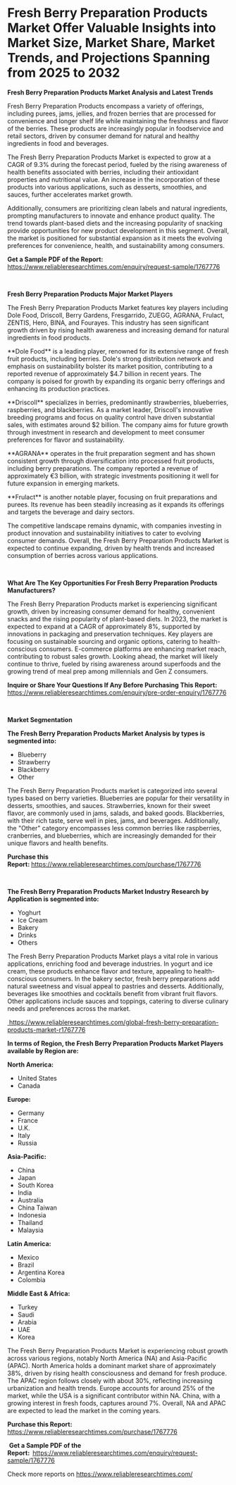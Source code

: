 <p><h1>Fresh Berry Preparation Products Market Offer Valuable Insights into Market Size, Market Share, Market Trends, and Projections Spanning from 2025 to 2032</h1></p><p><strong>Fresh Berry Preparation Products Market Analysis and Latest Trends</strong></p>
<p><p>Fresh Berry Preparation Products encompass a variety of offerings, including purees, jams, jellies, and frozen berries that are processed for convenience and longer shelf life while maintaining the freshness and flavor of the berries. These products are increasingly popular in foodservice and retail sectors, driven by consumer demand for natural and healthy ingredients in food and beverages.</p><p>The Fresh Berry Preparation Products Market is expected to grow at a CAGR of 9.3% during the forecast period, fueled by the rising awareness of health benefits associated with berries, including their antioxidant properties and nutritional value. An increase in the incorporation of these products into various applications, such as desserts, smoothies, and sauces, further accelerates market growth. </p><p>Additionally, consumers are prioritizing clean labels and natural ingredients, prompting manufacturers to innovate and enhance product quality. The trend towards plant-based diets and the increasing popularity of snacking provide opportunities for new product development in this segment. Overall, the market is positioned for substantial expansion as it meets the evolving preferences for convenience, health, and sustainability among consumers.</p></p>
<p><strong>Get a Sample PDF of the Report:&nbsp;</strong> <a href="https://www.reliableresearchtimes.com/enquiry/request-sample/1767776?utm_campaign=2007&utm_medium=2&utm_source=Github&utm_content=ia&utm_term=15022025&utm_id=fresh-berry-preparation-products">https://www.reliableresearchtimes.com/enquiry/request-sample/1767776</a></p>
<p>&nbsp;</p>
<p><strong>Fresh Berry Preparation Products Major Market Players</strong></p>
<p><p>The Fresh Berry Preparation Products Market features key players including Dole Food, Driscoll, Berry Gardens, Fresgarrido, ZUEGG, AGRANA, Frulact, ZENTIS, Hero, BINA, and Fourayes. This industry has seen significant growth driven by rising health awareness and increasing demand for natural ingredients in food products.</p><p>**Dole Food** is a leading player, renowned for its extensive range of fresh fruit products, including berries. Dole's strong distribution network and emphasis on sustainability bolster its market position, contributing to a reported revenue of approximately $4.7 billion in recent years. The company is poised for growth by expanding its organic berry offerings and enhancing its production practices.</p><p>**Driscoll** specializes in berries, predominantly strawberries, blueberries, raspberries, and blackberries. As a market leader, Driscoll's innovative breeding programs and focus on quality control have driven substantial sales, with estimates around $2 billion. The company aims for future growth through investment in research and development to meet consumer preferences for flavor and sustainability.</p><p>**AGRANA** operates in the fruit preparation segment and has shown consistent growth through diversification into processed fruit products, including berry preparations. The company reported a revenue of approximately €3 billion, with strategic investments positioning it well for future expansion in emerging markets.</p><p>**Frulact** is another notable player, focusing on fruit preparations and purees. Its revenue has been steadily increasing as it expands its offerings and targets the beverage and dairy sectors.</p><p>The competitive landscape remains dynamic, with companies investing in product innovation and sustainability initiatives to cater to evolving consumer demands. Overall, the Fresh Berry Preparation Products Market is expected to continue expanding, driven by health trends and increased consumption of berries across various applications.</p></p>
<p>&nbsp;</p>
<p><strong>What Are The Key Opportunities For Fresh Berry Preparation Products Manufacturers?</strong></p>
<p><p>The Fresh Berry Preparation Products market is experiencing significant growth, driven by increasing consumer demand for healthy, convenient snacks and the rising popularity of plant-based diets. In 2023, the market is expected to expand at a CAGR of approximately 8%, supported by innovations in packaging and preservation techniques. Key players are focusing on sustainable sourcing and organic options, catering to health-conscious consumers. E-commerce platforms are enhancing market reach, contributing to robust sales growth. Looking ahead, the market will likely continue to thrive, fueled by rising awareness around superfoods and the growing trend of meal prep among millennials and Gen Z consumers.</p></p>
<p><strong>Inquire or Share Your Questions If Any Before Purchasing This Report:</strong> <a href="https://www.reliableresearchtimes.com/enquiry/pre-order-enquiry/1767776?utm_campaign=2007&utm_medium=2&utm_source=Github&utm_content=ia&utm_term=15022025&utm_id=fresh-berry-preparation-products">https://www.reliableresearchtimes.com/enquiry/pre-order-enquiry/1767776</a></p>
<p>&nbsp;</p>
<p><strong>Market Segmentation</strong></p>
<p><strong>The Fresh Berry Preparation Products Market Analysis by types is segmented into:</strong></p>
<p><ul><li>Blueberry</li><li>Strawberry</li><li>Blackberry</li><li>Other</li></ul></p>
<p><p>The Fresh Berry Preparation Products market is categorized into several types based on berry varieties. Blueberries are popular for their versatility in desserts, smoothies, and sauces. Strawberries, known for their sweet flavor, are commonly used in jams, salads, and baked goods. Blackberries, with their rich taste, serve well in pies, jams, and beverages. Additionally, the "Other" category encompasses less common berries like raspberries, cranberries, and blueberries, which are increasingly demanded for their unique flavors and health benefits.</p></p>
<p><strong>Purchase this Report:&nbsp;</strong><a href="https://www.reliableresearchtimes.com/purchase/1767776?utm_campaign=2007&utm_medium=2&utm_source=Github&utm_content=ia&utm_term=15022025&utm_id=fresh-berry-preparation-products">https://www.reliableresearchtimes.com/purchase/1767776</a></p>
<p>&nbsp;</p>
<p><strong>The Fresh Berry Preparation Products Market Industry Research by Application is segmented into:</strong></p>
<p><ul><li>Yoghurt</li><li>Ice Cream</li><li>Bakery</li><li>Drinks</li><li>Others</li></ul></p>
<p><p>The Fresh Berry Preparation Products Market plays a vital role in various applications, enriching food and beverage industries. In yogurt and ice cream, these products enhance flavor and texture, appealing to health-conscious consumers. In the bakery sector, fresh berry preparations add natural sweetness and visual appeal to pastries and desserts. Additionally, beverages like smoothies and cocktails benefit from vibrant fruit flavors. Other applications include sauces and toppings, catering to diverse culinary needs and preferences across the market.</p></p>
<p><a href="https://www.reliableresearchtimes.com/global-fresh-berry-preparation-products-market-r1767776?utm_campaign=2007&utm_medium=2&utm_source=Github&utm_content=ia&utm_term=15022025&utm_id=fresh-berry-preparation-products">&nbsp;https://www.reliableresearchtimes.com/global-fresh-berry-preparation-products-market-r1767776</a></p>
<p><strong>In terms of Region, the Fresh Berry Preparation Products Market Players available by Region are:</strong></p>
<p>
    <p> <strong> North America: </strong>
        <ul>
            <li>United States</li>
            <li>Canada</li>
        </ul>
        </p> 
    <p> <strong> Europe: </strong>
        <ul>
            <li>Germany</li>
            <li>France</li>
            <li>U.K.</li>
            <li>Italy</li>
            <li>Russia</li>
        </ul>
        </p> 
    <p> <strong> Asia-Pacific: </strong>
        <ul>
            <li>China</li>
            <li>Japan</li>
            <li>South Korea</li>
            <li>India</li>
            <li>Australia</li>
            <li>China Taiwan</li>
            <li>Indonesia</li>
            <li>Thailand</li>
            <li>Malaysia</li>
        </ul>
        </p> 
    <p> <strong> Latin America: </strong>
        <ul>
            <li>Mexico</li>
            <li>Brazil</li>
            <li>Argentina Korea</li>
            <li>Colombia</li>
        </ul>
        </p> 
    <p> <strong> Middle East & Africa: </strong>
        <ul>
            <li>Turkey</li>
            <li>Saudi</li>
            <li>Arabia</li>
            <li>UAE</li>
            <li>Korea</li>
        </ul>
    </p>
    </p>
<p><p>The Fresh Berry Preparation Products Market is experiencing robust growth across various regions, notably North America (NA) and Asia-Pacific (APAC). North America holds a dominant market share of approximately 38%, driven by rising health consciousness and demand for fresh produce. The APAC region follows closely with about 30%, reflecting increasing urbanization and health trends. Europe accounts for around 25% of the market, while the USA is a significant contributor within NA. China, with a growing interest in fresh foods, captures around 7%. Overall, NA and APAC are expected to lead the market in the coming years.</p></p>
<p><strong>Purchase this Report: </strong><a href="https://www.reliableresearchtimes.com/purchase/1767776?utm_campaign=2007&utm_medium=2&utm_source=Github&utm_content=ia&utm_term=15022025&utm_id=fresh-berry-preparation-products">https://www.reliableresearchtimes.com/purchase/1767776</a></p>
<p>&nbsp;<strong>Get a Sample PDF of the Report:&nbsp;&nbsp;</strong><a href="https://www.reliableresearchtimes.com/enquiry/request-sample/1767776?utm_campaign=2007&utm_medium=2&utm_source=Github&utm_content=ia&utm_term=15022025&utm_id=fresh-berry-preparation-products">https://www.reliableresearchtimes.com/enquiry/request-sample/1767776</a></p>
<p><strong></strong></p>
<p>Check more reports on <a href="https://www.reliableresearchtimes.com/?utm_campaign=2007&utm_medium=2&utm_source=Github&utm_content=ia&utm_term=15022025&utm_id=fresh-berry-preparation-products">https://www.reliableresearchtimes.com/</a></p>
